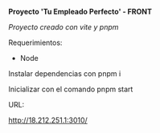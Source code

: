 **Proyecto 'Tu Empleado Perfecto' - FRONT**

*Proyecto creado con vite y pnpm*

Requerimientos:

* Node

Instalar dependencias con pnpm i

Inicializar con el comando pnpm start


URL:

http://18.212.251.1:3010/
